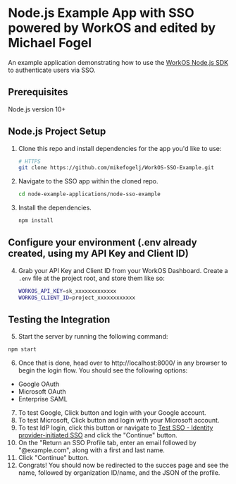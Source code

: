 # Node.js Example App with SSO powered by WorkOS and edited by Michael Fogel

An example application demonstrating how to use the [WorkOS Node.js SDK](https://github.com/workos/workos-node) to authenticate users via SSO.

## Prerequisites

Node.js version 10+

## Node.js Project Setup

1. Clone this repo and install dependencies for the app you'd like to use:

    ```bash
    # HTTPS
    git clone https://github.com/mikefogelj/WorkOS-SSO-Example.git
    ```

2. Navigate to the SSO app within the cloned repo.

    ```bash
    cd node-example-applications/node-sso-example
    ```

3. Install the dependencies.
    ```bash
    npm install
    ```

## Configure your environment (.env already created, using my API Key and Client ID)

4. Grab your API Key and Client ID from your WorkOS Dashboard. Create a `.env`
   file at the project root, and store them like so:

    ```bash
    WORKOS_API_KEY=sk_xxxxxxxxxxxxx
    WORKOS_CLIENT_ID=project_xxxxxxxxxxxx
    ```

## Testing the Integration

5. Start the server by running the following command: 

```sh
npm start
```

6. Once that is done, head over to http://localhost:8000/ in any browser to begin the login flow. You should see the following options:
- Google OAuth
- Microsoft OAuth
- Enterprise SAML

7. To test Google, Click button and login with your Google account.
8. To test Microsoft, Click button and login with your Microsoft account.
9. To test IdP login, click this button 
or 
navigate to [Test SSO - Identity provider-initiated SSO](https://dashboard.workos.com/environment_01K39X8ZAPJRKSV4A2B0PGWAP2/test-sso/idp-initiated) and click the "Continue" button.
10. On the "Return an SSO Profile tab, enter an email followed by "@example.com", along with a first and last name.
11. Click "Continue" button.
12. Congrats! You should now be redirected to the succes page and see the name, followed by organization ID/name, and the JSON of the profile. 

